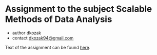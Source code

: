 # Assignment to the subject Scalable Methods of Data Analysis
*   author dkozak
*   contact [dkozak94@gmail.com](mailto:dkozak94@gmail.com)

Text of the assignment can be found [here](https://github.com/d-kozak/mongo-assignment/blob/master/Assignment.md).